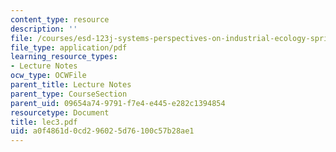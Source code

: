 ```yaml
---
content_type: resource
description: ''
file: /courses/esd-123j-systems-perspectives-on-industrial-ecology-spring-2006/a0f4861d0cd296025d76100c57b28ae1_lec3.pdf
file_type: application/pdf
learning_resource_types:
- Lecture Notes
ocw_type: OCWFile
parent_title: Lecture Notes
parent_type: CourseSection
parent_uid: 09654a74-9791-f7e4-e445-e282c1394854
resourcetype: Document
title: lec3.pdf
uid: a0f4861d-0cd2-9602-5d76-100c57b28ae1
---
```

